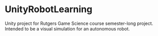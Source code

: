 # UnityRobotLearning
Unity project for Rutgers Game Science course semester-long project. Intended to be a visual simulation for an autonomous robot.
